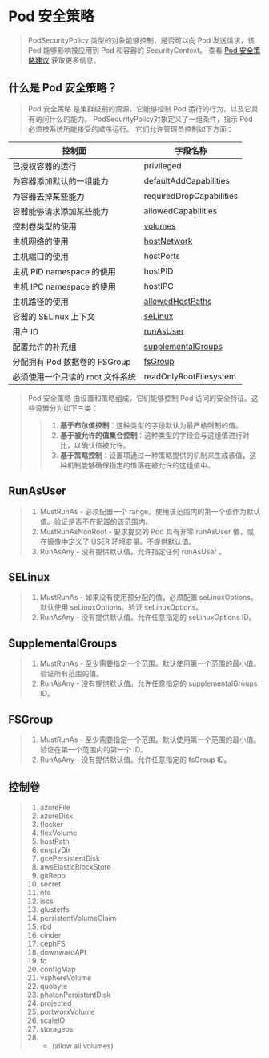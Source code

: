 # Pod 安全策略
> PodSecurityPolicy 类型的对象能够控制，是否可以向 Pod 发送请求，该 Pod 能够影响被应用到 Pod 和容器的 SecurityContext。 查看 [Pod 安全策略建议](https://github.com/kubernetes/community/blob/master/contributors/design-proposals/auth/pod-security-policy.md) 获取更多信息。   

## 什么是 Pod 安全策略？
> Pod 安全策略 是集群级别的资源，它能够控制 Pod 运行的行为，以及它具有访问什么的能力。 PodSecurityPolicy对象定义了一组条件，指示 Pod 必须按系统所能接受的顺序运行。 它们允许管理员控制如下方面：   

控制面 | 字段名称
------|-------
已授权容器的运行|privileged
为容器添加默认的一组能力|defaultAddCapabilities
为容器去掉某些能力|requiredDropCapabilities
容器能够请求添加某些能力|allowedCapabilities
控制卷类型的使用|[volumes](https://kubernetes.io/docs/concepts/policy/pod-security-policy/#controlling-volumes)
主机网络的使用|[hostNetwork](https://kubernetes.io/docs/concepts/policy/pod-security-policy/#host-network)
主机端口的使用|hostPorts
主机 PID namespace 的使用|hostPID
主机 IPC namespace 的使用|hostIPC
主机路径的使用|[allowedHostPaths](https://kubernetes.io/docs/concepts/policy/pod-security-policy/#allowed-host-paths)
容器的 SELinux 上下文|[seLinux](https://kubernetes.io/docs/concepts/policy/pod-security-policy/#selinux)
用户 ID|[runAsUser](https://kubernetes.io/docs/concepts/policy/pod-security-policy/#runasuser)
配置允许的补充组|[supplementalGroups](https://kubernetes.io/docs/concepts/policy/pod-security-policy/#supplementalgroups)
分配拥有 Pod 数据卷的 FSGroup|[fsGroup](https://kubernetes.io/docs/concepts/policy/pod-security-policy/#fsgroup)
必须使用一个只读的 root 文件系统|readOnlyRootFilesystem
> Pod 安全策略 由设置和策略组成，它们能够控制 Pod 访问的安全特征。这些设置分为如下三类：   
> > 1. **基于布尔值控制**：这种类型的字段默认为最严格限制的值。   
> > 2. **基于被允许的值集合控制**：这种类型的字段会与这组值进行对比，以确认值被允许。   
> > 3. **基于策略控制**：设置项通过一种策略提供的机制来生成该值，这种机制能够确保指定的值落在被允许的这组值中。

## RunAsUser
> 1. MustRunAs - 必须配置一个 range。使用该范围内的第一个值作为默认值。验证是否不在配置的该范围内。   
> 2. MustRunAsNonRoot - 要求提交的 Pod 具有非零 runAsUser 值，或在镜像中定义了 USER 环境变量。不提供默认值。   
> 3. RunAsAny - 没有提供默认值。允许指定任何 runAsUser 。   

## SELinux
> 1. MustRunAs - 如果没有使用预分配的值，必须配置 seLinuxOptions。默认使用 seLinuxOptions。验证 seLinuxOptions。   
> 2. RunAsAny - 没有提供默认值。允许任意指定的 seLinuxOptions ID。   

## SupplementalGroups
> 1. MustRunAs - 至少需要指定一个范围。默认使用第一个范围的最小值。验证所有范围的值。   
> 2. RunAsAny - 没有提供默认值。允许任意指定的 supplementalGroups ID。

## FSGroup
> 1. MustRunAs - 至少需要指定一个范围。默认使用第一个范围的最小值。验证在第一个范围内的第一个 ID。   
> 2. RunAsAny - 没有提供默认值。允许任意指定的 fsGroup ID。

## 控制卷
> 1. azureFile   
> 2. azureDisk   
> 3. flocker   
> 4. flexVolume   
> 5. hostPath   
> 6. emptyDir   
> 7. gcePersistentDisk   
> 8. awsElasticBlockStore   
> 9. gitRepo    
> 10. secret   
> 11. nfs   
> 12. iscsi   
> 13. glusterfs   
> 14. persistentVolumeClaim   
> 15. rbd   
> 16. cinder   
> 17. cephFS   
> 18. downwardAPI   
> 19. fc   
> 20. configMap   
> 21. vsphereVolume   
> 22. quobyte   
> 23. photonPersistentDisk   
> 24. projected   
> 25. portworxVolume   
> 26. scaleIO   
> 27. storageos   
> 28. * (allow all volumes)   

















